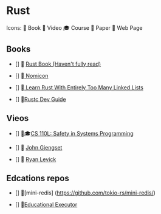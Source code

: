 # Rust

Icons: 📘 Book 🎥 Video 🎓 Course 📄 Paper 🔗 Web Page

## Books

-   [] 📘 [ Rust Book (Haven't fully read) ](https://doc.rust-lang.org/book/)

-   [] 📘[ Nomicon ](https://doc.rust-lang.org/nomicon/)

-   []
    📘[ Learn Rust With Entirely Too Many Linked Lists ](https://rust-unofficial.github.io/too-many-lists/index.html)

-   [] 📘[Rustc Dev Guide](https://rustc-dev-guide.rust-lang.org/index.html)

## Vieos

-   []
    🎥🎓[CS 110L: Safety in Systems Programming](https://reberhardt.com/cs110l/spring-2020/)

-   [] 🎥 [John Gjengset](https://www.youtube.com/c/JonGjengset/about)

-   [] 🎥 [Ryan Levick](https://www.youtube.com/c/RyanLevicksVideos)

## Edcations repos

-   [] 🔗[mini-redis] (https://github.com/tokio-rs/mini-redis/)

-   [] 🔗[Educational Executor](https://github.com/mgattozzi/whorl)
